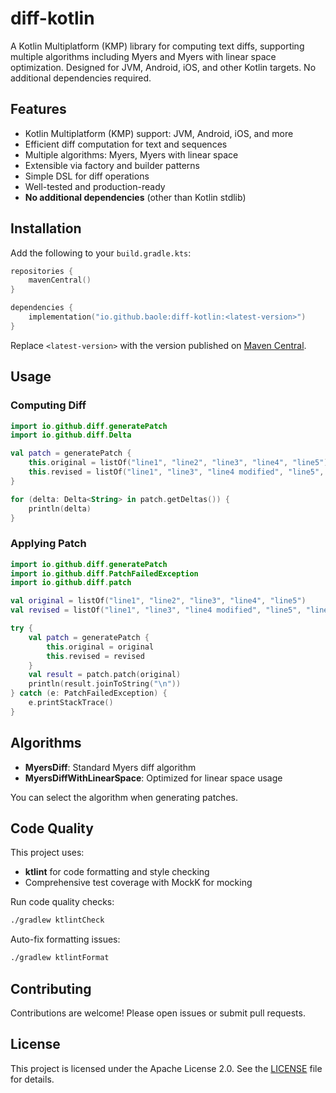 # diff-kotlin

A Kotlin Multiplatform (KMP) library for computing text diffs, supporting multiple algorithms including Myers and Myers with linear space optimization. Designed for JVM, Android, iOS, and other Kotlin targets. No additional dependencies required.

## Features

- Kotlin Multiplatform (KMP) support: JVM, Android, iOS, and more
- Efficient diff computation for text and sequences
- Multiple algorithms: Myers, Myers with linear space
- Extensible via factory and builder patterns
- Simple DSL for diff operations
- Well-tested and production-ready
- **No additional dependencies** (other than Kotlin stdlib)

## Installation

Add the following to your `build.gradle.kts`:

```kotlin
repositories {
    mavenCentral()
}

dependencies {
    implementation("io.github.baole:diff-kotlin:<latest-version>")
}
```

Replace `<latest-version>` with the version published on [Maven Central](https://search.maven.org/).

## Usage

### Computing Diff

```kotlin
import io.github.diff.generatePatch
import io.github.diff.Delta

val patch = generatePatch {
    this.original = listOf("line1", "line2", "line3", "line4", "line5")
    this.revised = listOf("line1", "line3", "line4 modified", "line5", "line6")
}

for (delta: Delta<String> in patch.getDeltas()) {
    println(delta)
}
```

### Applying Patch

```kotlin
import io.github.diff.generatePatch
import io.github.diff.PatchFailedException
import io.github.diff.patch

val original = listOf("line1", "line2", "line3", "line4", "line5")
val revised = listOf("line1", "line3", "line4 modified", "line5", "line6")

try {
    val patch = generatePatch {
        this.original = original
        this.revised = revised
    }
    val result = patch.patch(original)
    println(result.joinToString("\n"))
} catch (e: PatchFailedException) {
    e.printStackTrace()
}
```

## Algorithms

- **MyersDiff**: Standard Myers diff algorithm
- **MyersDiffWithLinearSpace**: Optimized for linear space usage

You can select the algorithm when generating patches.

## Code Quality

This project uses:
- **ktlint** for code formatting and style checking
- Comprehensive test coverage with MockK for mocking

Run code quality checks:
```bash
./gradlew ktlintCheck
```

Auto-fix formatting issues:
```bash
./gradlew ktlintFormat
```

## Contributing

Contributions are welcome! Please open issues or submit pull requests.

## License

This project is licensed under the Apache License 2.0. See the [LICENSE](LICENSE) file for details.

